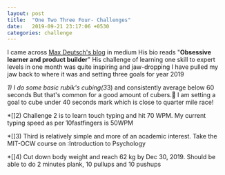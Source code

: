 ```yaml
---
layout: post
title:  "One Two Three Four- Challenges"
date:   2019-09-21 23:17:06 +0530
categories: challenge
---
```

I came across [Max Deutsch's blog](https://medium.com/@maxdeutsch) in medium
His bio reads "**Obsessive learner and product builder**"
His challenge of learning one skill to expert levels in one month was quite inspiring and jaw-dropping
I have pulled my jaw back to where it was and setting three goals for year 2019

*1) I do some basic rubik's cubing(3*3) and consistently average below 60 seconds
But that's common for a good amount of cubers.:rocket:
I am setting a goal to cube under 40 seconds mark which is close to quarter mile race!
	
*[]2) Challenge 2 is to learn touch typing and hit 70 WPM. My current typing speed as per 10fastfingers is 50WPM
	
*[]3) Third is relatively simple and more of an academic interest. Take the MIT-OCW course on :Introduction to Psychology
	
*[]4) Cut down body weight and reach 62 kg by Dec 30, 2019. Should be able to do 2 minutes plank, 10 pullups and 10 pushups
